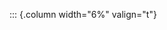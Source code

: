 <!-- Copyright (C) 2024  Kevin Sandom -->
<!-- Begin a new column of width 6%. -->

::: {.column width="6%" valign="t"}
